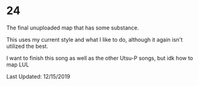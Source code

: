 # 24
The final unuploaded map that has some substance.

This uses my current style and what I like to do, although it again isn't utilized the best.

I want to finish this song as well as the other Utsu-P songs, but idk how to map LUL

Last Updated: 12/15/2019
